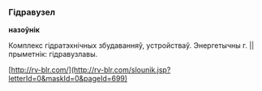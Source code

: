 ### Гідравузел
**назоўнік**

Комплекс гідратэхнічных збудаванняў, устройстваў. Энергетычны г. || прыметнік: гідравузлавы.

<a rel="author">[http://rv-blr.com/](http://rv-blr.com/slounik.jsp?letterId=0&maskId=0&pageId=699)</a>
